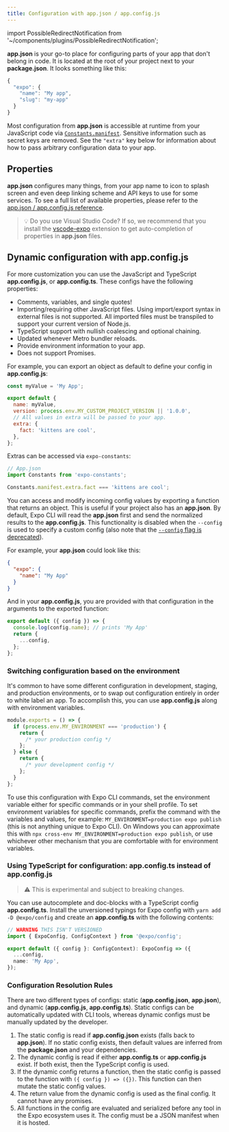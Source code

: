 ```yaml
---
title: Configuration with app.json / app.config.js
---
```


import PossibleRedirectNotification from '~/components/plugins/PossibleRedirectNotification';

<PossibleRedirectNotification newUrl="/versions/latest/config/app/" />

**app.json** is your go-to place for configuring parts of your app that don't belong in code. It is located at the root of your project next to your **package.json**. It looks something like this:

```javascript
{
  "expo": {
    "name": "My app",
    "slug": "my-app"
  }
}
```

Most configuration from **app.json** is accessible at runtime from your JavaScript code via [`Constants.manifest`](/versions/latest/sdk/constants/#expoconstantsmanifest). Sensitive information such as secret keys are removed. See the `"extra"` key below for information about how to pass arbitrary configuration data to your app.

## Properties

**app.json** configures many things, from your app name to icon to splash screen and even deep linking scheme and API keys to use for some services. To see a full list of available properties, please refer to the [app.json / app.config.js reference](/versions/latest/config/app/).

> 💡 Do you use Visual Studio Code? If so, we recommend that you install the [vscode-expo](https://marketplace.visualstudio.com/items?itemName=byCedric.vscode-expo) extension to get auto-completion of properties in **app.json** files.

## Dynamic configuration with app.config.js

For more customization you can use the JavaScript and TypeScript **app.config.js**, or **app.config.ts**. These configs have the following properties:

- Comments, variables, and single quotes!
- Importing/requiring other JavaScript files. Using import/export syntax in external files is not supported. All imported files must be transpiled to support your current version of Node.js. 
- TypeScript support with nullish coalescing and optional chaining.
- Updated whenever Metro bundler reloads.
- Provide environment information to your app.
- Does not support Promises.

For example, you can export an object as default to define your config in **app.config.js**:

```js
const myValue = 'My App';

export default {
  name: myValue,
  version: process.env.MY_CUSTOM_PROJECT_VERSION || '1.0.0',
  // All values in extra will be passed to your app.
  extra: {
    fact: 'kittens are cool',
  },
};
```

Extras can be accessed via `expo-constants`:

```ts
// App.json
import Constants from 'expo-constants';

Constants.manifest.extra.fact === 'kittens are cool';
```

You can access and modify incoming config values by exporting a function that returns an object. This is useful if your project also has an **app.json**. By default, Expo CLI will read the **app.json** first and send the normalized results to the **app.config.js**. This functionality is disabled when the `--config` is used to specify a custom config (also note that the [`--config` flag is deprecated](https://expo.fyi/config-flag-migration)).

For example, your **app.json** could look like this:

```json
{
  "expo": {
    "name": "My App"
  }
}
```

And in your **app.config.js**, you are provided with that configuration in the arguments to the exported function:

```js
export default ({ config }) => {
  console.log(config.name); // prints 'My App'
  return {
    ...config,
  };
};
```

### Switching configuration based on the environment

It's common to have some different configuration in development, staging, and production environments, or to swap out configuration entirely in order to white label an app. To accomplish this, you can use **app.config.js** along with environment variables.

```js
module.exports = () => {
  if (process.env.MY_ENVIRONMENT === 'production') {
    return {
      /* your production config */
    };
  } else {
    return {
      /* your development config */
    };
  }
};
```

To use this configuration with Expo CLI commands, set the environment variable either for specific commands or in your shell profile. To set environment variables for specific commands, prefix the command with the variables and values, for example: `MY_ENVIRONMENT=production expo publish` (this is not anything unique to Expo CLI). On Windows you can approximate this with `npx cross-env MY_ENVIRONMENT=production expo publish`, or use whichever other mechanism that you are comfortable with for environment variables.

### Using TypeScript for configuration: app.config.ts instead of app.config.js

> ⚠️ This is experimental and subject to breaking changes.

You can use autocomplete and doc-blocks with a TypeScript config **app.config.ts**. Install the unversioned typings for Expo config with `yarn add -D @expo/config` and create an **app.config.ts** with the following contents:

```ts
// WARNING THIS ISN'T VERSIONED
import { ExpoConfig, ConfigContext } from '@expo/config';

export default ({ config }: ConfigContext): ExpoConfig => ({
  ...config,
  name: 'My App',
});
```

### Configuration Resolution Rules

There are two different types of configs: static (**app.config.json**, **app.json**), and dynamic (**app.config.js**, **app.config.ts**). Static configs can be automatically updated with CLI tools, whereas dynamic configs must be manually updated by the developer.

1. The static config is read if **app.config.json** exists (falls back to **app.json**). If no static config exists, then default values are inferred from the **package.json** and your dependencies.
2. The dynamic config is read if either **app.config.ts** or **app.config.js** exist. If both exist, then the TypeScript config is used.
3. If the dynamic config returns a function, then the static config is passed to the function with `({ config }) => ({})`. This function can then mutate the static config values.
4. The return value from the dynamic config is used as the final config. It cannot have any promises.
5. All functions in the config are evaluated and serialized before any tool in the Expo ecosystem uses it. The config must be a JSON manifest when it is hosted.
